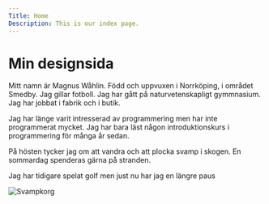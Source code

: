 ```yaml
---
Title: Home
Description: This is our index page.
---
```


Min designsida
==========================

Mitt namn är Magnus Wåhlin. Född och uppvuxen i Norrköping, i området Smedby. Jag gillar fotboll. Jag har gått på naturvetenskapligt gymmnasium. Jag har jobbat i fabrik och i butik.

Jag har länge varit intresserad av programmering men har inte programmerat mycket. Jag har bara läst någon introduktionskurs i programmering för många år sedan.

På hösten tycker jag om att vandra och att plocka svamp i skogen. En sommardag spenderas gärna på stranden.

Jag har tidigare spelat golf men just nu har jag en längre paus

![Svampkorg](%assets_url%/img/svamp.jpg "Svampkorg")
